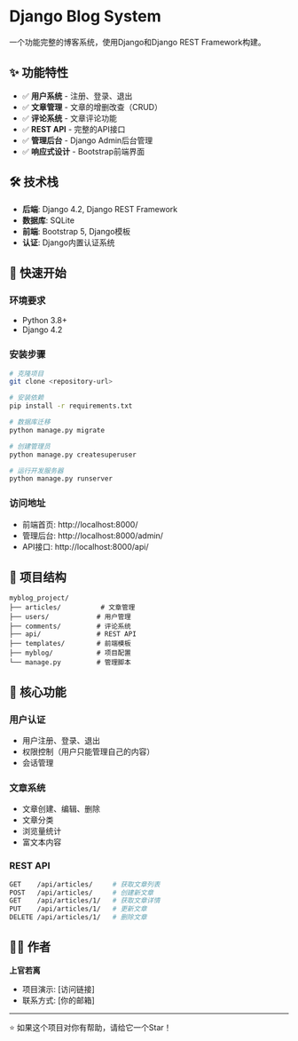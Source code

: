 # Django Blog System

一个功能完整的博客系统，使用Django和Django REST Framework构建。

## ✨ 功能特性

- ✅ **用户系统** - 注册、登录、退出
- ✅ **文章管理** - 文章的增删改查（CRUD）
- ✅ **评论系统** - 文章评论功能
- ✅ **REST API** - 完整的API接口
- ✅ **管理后台** - Django Admin后台管理
- ✅ **响应式设计** - Bootstrap前端界面

## 🛠 技术栈

- **后端**: Django 4.2, Django REST Framework
- **数据库**: SQLite
- **前端**: Bootstrap 5, Django模板
- **认证**: Django内置认证系统

## 🚀 快速开始

### 环境要求
- Python 3.8+
- Django 4.2

### 安装步骤
```bash
# 克隆项目
git clone <repository-url>

# 安装依赖
pip install -r requirements.txt

# 数据库迁移
python manage.py migrate

# 创建管理员
python manage.py createsuperuser

# 运行开发服务器
python manage.py runserver
```

### 访问地址
- 前端首页: http://localhost:8000/
- 管理后台: http://localhost:8000/admin/
- API接口: http://localhost:8000/api/

## 📁 项目结构
```
myblog_project/
├── articles/          # 文章管理
├── users/            # 用户管理
├── comments/         # 评论系统
├── api/              # REST API
├── templates/        # 前端模板
├── myblog/           # 项目配置
└── manage.py         # 管理脚本
```

## 🔧 核心功能

### 用户认证
- 用户注册、登录、退出
- 权限控制（用户只能管理自己的内容）
- 会话管理

### 文章系统
- 文章创建、编辑、删除
- 文章分类
- 浏览量统计
- 富文本内容

### REST API
```bash
GET    /api/articles/     # 获取文章列表
POST   /api/articles/     # 创建新文章
GET    /api/articles/1/   # 获取文章详情
PUT    /api/articles/1/   # 更新文章
DELETE /api/articles/1/   # 删除文章
```

## 👨‍💻 作者
**上官若离**
- 项目演示: [访问链接]
- 联系方式: [你的邮箱]

---

⭐ 如果这个项目对你有帮助，请给它一个Star！